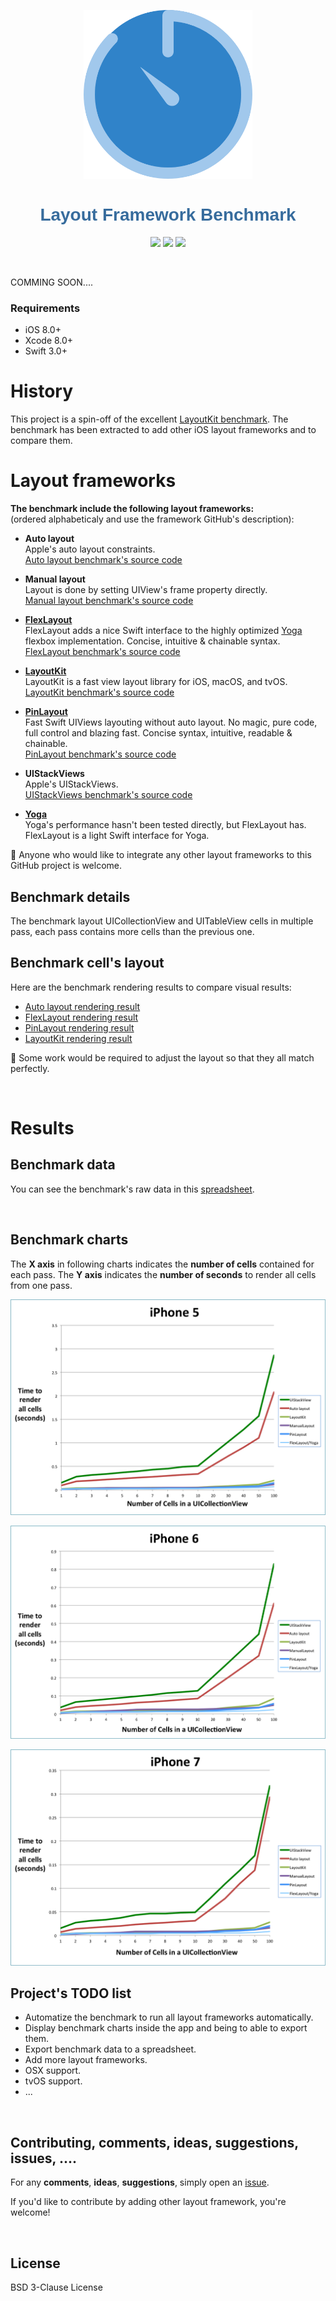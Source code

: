 <p align="center">
  <a href="https://github.com/lucdion/LayoutFrameworkBenchmark"><img src="docs_markdown/images/logo.png" alt="FlexLayout" width="270"/></a>
</p>

<h1 align="center" style="color: #376C9D; font-family: Arial Black, Gadget, sans-serif; font-size: 2em">Layout Framework Benchmark</h1>
 
<p align="center">
  <a href=""><img src="https://img.shields.io/cocoapods/p/FlexLayout.svg?style=flat" /></a>
  <a href="https://travis-ci.org/lucdion/LayoutFrameworkBenchmark"><img src="https://travis-ci.org/lucdion/LayoutFrameworkBenchmark.svg?branch=master" /></a>
  <a href="https://raw.githubusercontent.com/lucdion/LayoutFrameworkBenchmark/master/LICENSE"><img src="https://img.shields.io/badge/license-New%20BSD-blue.svg?style=flat" /></a>
</p>

<br>

COMMING SOON....

### Requirements
* iOS 8.0+
* Xcode 8.0+
* Swift 3.0+

# History <a name="history"></a>
This project is a spin-off of the excellent [LayoutKit benchmark](https://github.com/linkedin/LayoutKit). The benchmark has been extracted to add other iOS layout frameworks and to compare them.

# Layout frameworks  <a name="layout_frameworks"></a>

**The benchmark include the following layout frameworks:**  
(ordered alphabeticaly and use the framework GitHub's description):

* **Auto layout**  
Apple's auto layout constraints.  
[Auto layout benchmark's source code](https://github.com/lucdion/LayoutFrameworkBenchmark/blob/master/LayoutFrameworkBenchmark/Benchmarks/AutoLayout/FeedItemAutoLayoutView.swift)

* **Manual layout**  
Layout is done by setting UIView's frame property directly.  
[Manual layout benchmark's source code](https://github.com/lucdion/LayoutFrameworkBenchmark/blob/master/LayoutFrameworkBenchmark/Benchmarks/ManualLayout/FeedItemManualView.swift)

* [**FlexLayout**](https://github.com/lucdion/FlexLayout)  
FlexLayout adds a nice Swift interface to the highly optimized [Yoga](https://github.com/facebook/yoga) flexbox implementation. Concise, intuitive & chainable syntax.  
[FlexLayout benchmark's source code](https://github.com/lucdion/LayoutFrameworkBenchmark/blob/master/LayoutFrameworkBenchmark/Benchmarks/FlexLayout/FeedItemFlexLayoutView.swift)

* [**LayoutKit**](https://github.com/linkedin/LayoutKit)  
LayoutKit is a fast view layout library for iOS, macOS, and tvOS.   
[LayoutKit benchmark's source code](https://github.com/lucdion/LayoutFrameworkBenchmark/tree/master/LayoutFrameworkBenchmark/Benchmarks/LayoutKit)

* [**PinLayout**](https://github.com/mirego/PinLayout)  
Fast Swift UIViews layouting without auto layout. No magic, pure code, full control and blazing fast. Concise syntax, intuitive, readable & chainable.  
[PinLayout benchmark's source code](https://github.com/lucdion/LayoutFrameworkBenchmark/blob/master/LayoutFrameworkBenchmark/Benchmarks/PinLayout/FeedItemPinLayoutView.swift)

* **UIStackViews**  
Apple's UIStackViews.  
[UIStackViews benchmark's source code](https://github.com/lucdion/LayoutFrameworkBenchmark/blob/master/LayoutFrameworkBenchmark/Benchmarks/UIStackView/FeedItemUIStackView.swift)

* [**Yoga**](https://github.com/facebook/yoga)  
Yoga's performance hasn't been tested directly, but FlexLayout has. FlexLayout is a light Swift interface for Yoga. 


:pushpin: Anyone who would like to integrate any other layout frameworks to this GitHub project is welcome.

## Benchmark details
The benchmark layout UICollectionView and UITableView cells in multiple pass, each pass contains more cells than the previous one. 

## Benchmark cell's layout
Here are the benchmark rendering results to compare visual results:
 
* [Auto layout rendering result](docs_markdown/benchmark_result_Autolayout.png)
* [FlexLayout rendering result](docs_markdown/benchmark_result_FlexLayout.png)
* [PinLayout rendering result](docs_markdown/benchmark_result_PinLayout.png)
* [LayoutKit rendering result](docs_markdown/benchmark_result_LayoutKit.png)

:pushpin: Some work would be required to adjust the layout so that they all match perfectly. 

<br>

# Results <a name="results"></a>

## Benchmark data  
You can see the benchmark's raw data in this [spreadsheet](docs_markdown/benchmark.xlsx).

<br>

## Benchmark charts  

The **X axis** in following charts indicates the **number of cells** contained for each pass. The **Y axis** indicates the **number of seconds** to render all cells from one pass.

<p align="center">
  <a href="docs_markdown/benchmark_iphone5.png"><img src="docs_markdown/benchmark_iphone5.png" alt="PinLayout Performance"/></a>
  
<p align="center">
  <a href="docs_markdown/benchmark_iphone6.png"><img src="docs_markdown/benchmark_iphone6.png" alt="PinLayout Performance"/></a>

<p align="center">
  <a href="docs_markdown/benchmark_iphone7.png"><img src="docs_markdown/benchmark_iphone7.png" alt="PinLayout Performance"/></a>

<br>

## Project's TODO list

* Automatize the benchmark to run all layout frameworks automatically.
* Display benchmark charts inside the app and being to able to export them.
* Export benchmark data to a spreadsheet.
* Add more layout frameworks.
* OSX support.
* tvOS support.
* ...

<br>

## Contributing, comments, ideas, suggestions, issues, .... <a name="comments"></a>
For any **comments**, **ideas**, **suggestions**, simply open an [issue](https://github.com/lucdion/LayoutFrameworkBenchmark/issues). 

If you'd like to contribute by adding other layout framework, you're welcome!

<br>

## License
BSD 3-Clause License 
